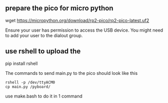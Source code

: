 

## prepare the pico for micro python

wget https://micropython.org/download/rp2-pico/rp2-pico-latest.uf2

Ensure your user has permission to access the USB device.
You might need to add your user to the dialout group.

## use rshell to upload the


pip install rshell

The commands to send main.py to the pico should look like this

```
rshell -p /dev/ttyACM0
cp main.py /pyboard/
```

use make.bash to do it in 1 command
